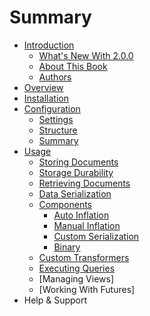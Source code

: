 # Summary

* [Introduction](README.md)
   * [What's New With 2.0.0](introduction/whats_new_with_200.md)
   * [About This Book](introduction/about_this_book.md)
   * [Authors](introduction/authors.md)
* [Overview](overview/index.md)
* [Installation](installation/index.md)
* [Configuration](configuration/index.md)
   * [Settings](configuration/config_settings.md)
   * [Structure](configuration/config_structure.md)
   * [Summary](configuration/config_summary.md)
* [Usage](usage/index.md)
   * [Storing Documents](usage/storing_documents.md)
   * [Storage Durability](usage/storage_durability.md)
   * [Retrieving Documents](usage/retrieving_documents.md)
   * [Data Serialization](usage/data_serialization.md)
   * [Components](usage/components/components.md)
       * [Auto Inflation](usage/components/auto_inflation.md)
       * [Manual Inflation](usage/components/manual_inflation.md)
       * [Custom Serialization](usage/components/custom_serialization.md)
       * [Binary](usage/components/binary.md)
   * [Custom Transformers](usage/transformers.md)
   * [Executing Queries]()
   * [Managing Views]
   * [Working With Futures]
* Help & Support

